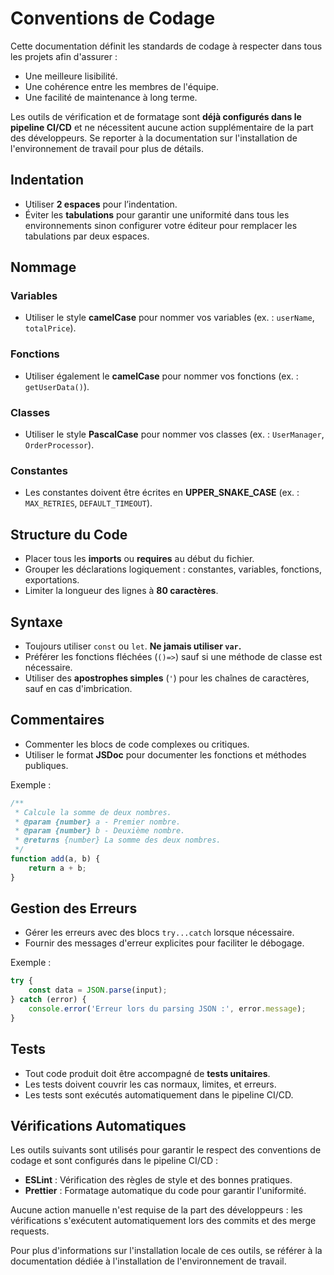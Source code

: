 # Conventions de Codage

Cette documentation définit les standards de codage à respecter dans tous les projets afin d'assurer :

- Une meilleure lisibilité.
- Une cohérence entre les membres de l'équipe.
- Une facilité de maintenance à long terme.

Les outils de vérification et de formatage sont **déjà configurés dans le pipeline CI/CD** et ne nécessitent aucune action supplémentaire de la part des développeurs. Se reporter à la documentation sur l'installation de l'environnement de travail pour plus de détails.

## **Indentation**

- Utiliser **2 espaces** pour l’indentation.
- Éviter les **tabulations** pour garantir une uniformité dans tous les environnements sinon configurer votre éditeur pour remplacer les tabulations par deux espaces.

## **Nommage**

### **Variables**

- Utiliser le style **camelCase** pour nommer vos variables (ex. : `userName`, `totalPrice`).

### **Fonctions**

- Utiliser également le **camelCase** pour nommer vos fonctions (ex. : `getUserData()`).

### **Classes**

- Utiliser le style **PascalCase** pour nommer vos classes (ex. : `UserManager`, `OrderProcessor`).

### **Constantes**

- Les constantes doivent être écrites en **UPPER_SNAKE_CASE** (ex. : `MAX_RETRIES`, `DEFAULT_TIMEOUT`).

## **Structure du Code**

- Placer tous les **imports** ou **requires** au début du fichier.
- Grouper les déclarations logiquement : constantes, variables, fonctions, exportations.
- Limiter la longueur des lignes à **80 caractères**.

## **Syntaxe**

- Toujours utiliser `const` ou `let`. **Ne jamais utiliser `var`.**
- Préférer les fonctions fléchées (`()=>`) sauf si une méthode de classe est nécessaire.
- Utiliser des **apostrophes simples** (`'`) pour les chaînes de caractères, sauf en cas d'imbrication.

## **Commentaires**

- Commenter les blocs de code complexes ou critiques.
- Utiliser le format **JSDoc** pour documenter les fonctions et méthodes publiques.

Exemple :

```javascript
/**  
 * Calcule la somme de deux nombres.  
 * @param {number} a - Premier nombre.  
 * @param {number} b - Deuxième nombre.  
 * @returns {number} La somme des deux nombres.  
 */ 
function add(a, b) {   
    return a + b; 
}
```

## **Gestion des Erreurs**

- Gérer les erreurs avec des blocs `try...catch` lorsque nécessaire.
- Fournir des messages d'erreur explicites pour faciliter le débogage.

Exemple :

```javascript
try {   
    const data = JSON.parse(input); 
} catch (error) {  
    console.error('Erreur lors du parsing JSON :', error.message); 
}
```

## **Tests**

- Tout code produit doit être accompagné de **tests unitaires**.
- Les tests doivent couvrir les cas normaux, limites, et erreurs.
- Les tests sont exécutés automatiquement dans le pipeline CI/CD.

## **Vérifications Automatiques**

Les outils suivants sont utilisés pour garantir le respect des conventions de codage et sont configurés dans le pipeline CI/CD :

- **ESLint** : Vérification des règles de style et des bonnes pratiques.
- **Prettier** : Formatage automatique du code pour garantir l'uniformité.

Aucune action manuelle n'est requise de la part des développeurs : les vérifications s'exécutent automatiquement lors des commits et des merge requests.

Pour plus d'informations sur l'installation locale de ces outils, se référer à la documentation dédiée à l'installation de l'environnement de travail.
